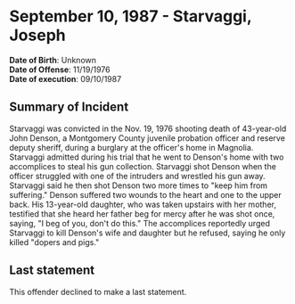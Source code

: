 # September 10, 1987 - Starvaggi, Joseph

**Date of Birth**: Unknown<br/>
**Date of Offense**: 11/19/1976<br/>
**Date of execution**: 09/10/1987<br/>

## Summary of Incident
Starvaggi was convicted in the Nov. 19, 1976 shooting death of 43-year-old John Denson, a Montgomery County juvenile probation officer and reserve deputy sheriff, during a burglary at the officer's home in Magnolia. Starvaggi admitted during his trial that he went to Denson's home with two accomplices to steal his gun collection. Starvaggi shot Denson when the officer struggled with one of the intruders and wrestled his gun away. Starvaggi said he then shot Denson two more times to "keep him from suffering." Denson suffered two wounds to the heart and one to the upper back. His 13-year-old daughter, who was taken upstairs with her mother, testified that she heard her father beg for mercy after he was shot once, saying, "I beg of you, don't do this." The accomplices reportedly urged Starvaggi to kill Denson's wife and daughter but he refused, saying he only killed "dopers and pigs."

## Last statement
This offender declined to make a last statement.
